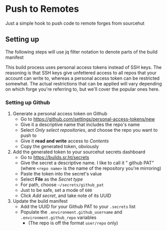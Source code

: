 # Push to Remotes

Just a simple hook to push code to remote forges from sourcehut

## Setting up 

The following steps will use jq filter notation to denote parts of the build manifest

This build process uses personal access tokens instead of SSH keys. The reasoning is that SSH keys give unfettered access to all repos that your account can write to, whereas a personal access token can be restricted somewhat. The actual restrictions that can be applied will vary depending on which forge you're referring to, but we'll cover the popular ones here.

### Setting up Github

1. Generate a personal access token on Github
    - Go to https://github.com/settings/personal-access-tokens/new 
    - Give it a descriptive name that includes the repo's name 
    - Select *Only select repositories*, and choose the repo you want to push to
    - Give it **read and write** access to *Contents*
    - Copy the generated token, obviously
1. Add the generated token to your sourcehut secrets dashboard
    - Go to https://builds.sr.ht/secrets
    - Give the secret a descriptive name. I like to call it "<repo name> github PAT" (where `<repo name>` is the name of the repository you're mirroring)
    - Paste the token into the secret's value
    - Select **File** as the *Secret type*
    - For path, choose `~/secrets/github_pat`
    - Just to be safe, set a mode of `600`
    - Click *Add secret*, and take note of its UUID
1. Update the build manifest
    - Add the UUID for your Github PAT to your `.secrets` list
    - Populate the `.environment.github_username` and `.environment.github_repo` variables
        - (The repo is off the format `user/repo` only)
